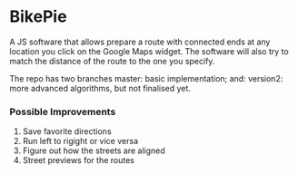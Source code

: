 # BikePie 
A JS software that allows prepare a route with connected ends at any location you click on the Google Maps widget.
The software will also try to match the distance of the route to the one you specify.

The repo has two branches master: basic implementation; and: version2: more advanced algorithms, but not finalised yet.

### Possible Improvements
1. Save favorite directions
2. Run left to rigight or vice versa
3. Figure out how the streets are aligned
4. Street previews for the routes
